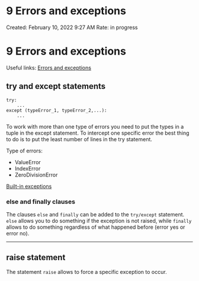 # 9 Errors and exceptions

Created: February 10, 2022 9:27 AM
Rate: in progress

# 9 Errors and exceptions

Useful links:
[Errors and exceptions](https://docs.python.org/3/tutorial/errors.html)

## try and except statements

```
try:
    ...
except (typeError_1, typeError_2,...):
    ...

```

To work with more than one type of errors you need to put the types in a tuple in the except statement.
To intercept one specific error the best thing to do is to put the least number of lines in the try statement.

Type of errors:

- ValueError
- IndexError
- ZeroDivisionError

[Built-in exceptions](https://docs.python.org/3/library/exceptions.html)

### else and finally clauses

The clauses `else` and `finally` can be added to the  `try/except` statement. `else` allows you to do something if the exception is not raised, while `finally` allows to do something regardless of what happened before (error yes or error no).

---

## raise statement

The statement `raise` allows to force a specific exception to occur.
